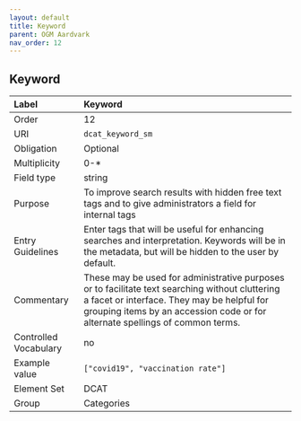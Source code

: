 ```yaml
---
layout: default
title: Keyword
parent: OGM Aardvark
nav_order: 12
---
```


## Keyword

| Label                 | Keyword |
|:----------------------|:--------|
| Order                 | 12 |
| URI                   | `dcat_keyword_sm` |
| Obligation            | Optional |
| Multiplicity          | 0-* |
| Field type            | string |
| Purpose               | To improve search results with hidden free text tags and to give administrators a field for internal tags |
| Entry Guidelines      | Enter tags that will be useful for enhancing searches and interpretation. Keywords will be in the metadata, but will be hidden to the user by default. |
| Commentary            | These may be used for administrative purposes or to facilitate text searching without cluttering a facet or interface. They may be helpful for grouping items by an accession code or for alternate spellings of common terms. |
| Controlled Vocabulary | no |
| Example value         | `["covid19", "vaccination rate"]` |
| Element Set           | DCAT |
| Group                 | Categories |
